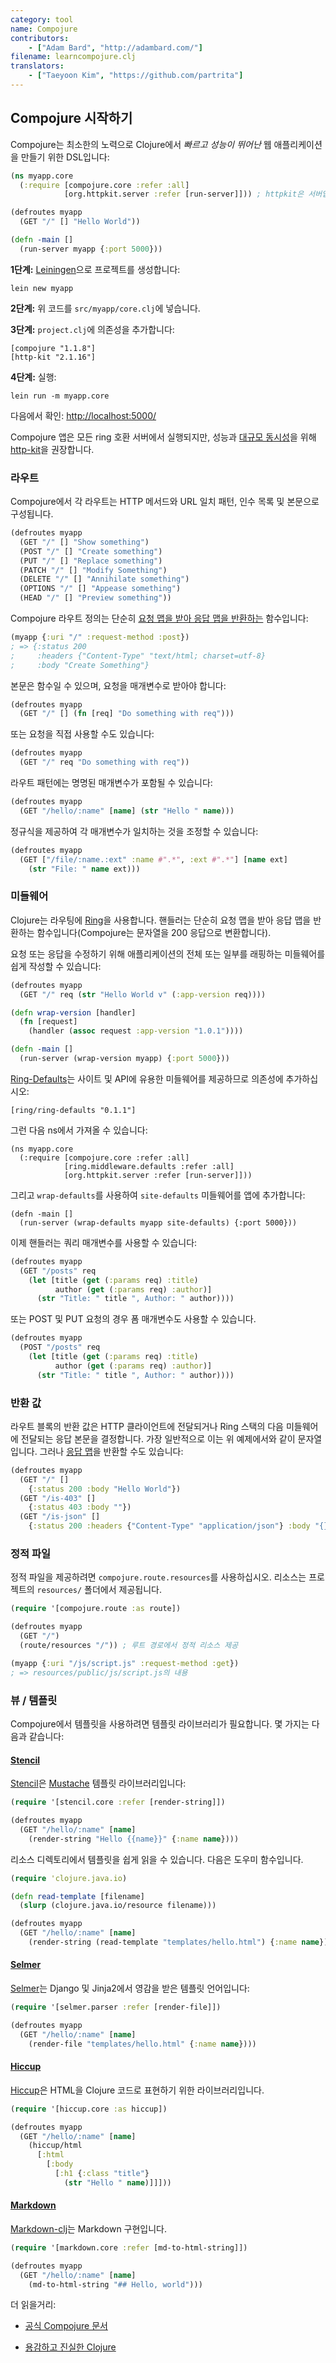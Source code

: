 ```yaml
---
category: tool
name: Compojure
contributors:
    - ["Adam Bard", "http://adambard.com/"]
filename: learncompojure.clj
translators:
    - ["Taeyoon Kim", "https://github.com/partrita"]
---
```


## Compojure 시작하기

Compojure는 최소한의 노력으로 Clojure에서 *빠르고* *성능이 뛰어난* 웹 애플리케이션을 만들기 위한 DSL입니다:

```clojure
(ns myapp.core
  (:require [compojure.core :refer :all]
            [org.httpkit.server :refer [run-server]])) ; httpkit은 서버입니다.

(defroutes myapp
  (GET "/" [] "Hello World"))

(defn -main []
  (run-server myapp {:port 5000}))
```

**1단계:** [Leiningen](http://leiningen.org/)으로 프로젝트를 생성합니다:

```
lein new myapp
```

**2단계:** 위 코드를 `src/myapp/core.clj`에 넣습니다.

**3단계:** `project.clj`에 의존성을 추가합니다:

```
[compojure "1.1.8"]
[http-kit "2.1.16"]
```

**4단계:** 실행:

```
lein run -m myapp.core
```

다음에서 확인: <http://localhost:5000/>

Compojure 앱은 모든 ring 호환 서버에서 실행되지만, 성능과 [대규모 동시성](http://http-kit.org/600k-concurrent-connection-http-kit.html)을 위해 [http-kit](http://http-kit.org/)을 권장합니다.

### 라우트

Compojure에서 각 라우트는 HTTP 메서드와 URL 일치 패턴, 인수 목록 및 본문으로 구성됩니다.

```clojure
(defroutes myapp
  (GET "/" [] "Show something")
  (POST "/" [] "Create something")
  (PUT "/" [] "Replace something")
  (PATCH "/" [] "Modify Something")
  (DELETE "/" [] "Annihilate something")
  (OPTIONS "/" [] "Appease something")
  (HEAD "/" [] "Preview something"))
```

Compojure 라우트 정의는 단순히 [요청 맵을 받아 응답 맵을 반환하는](https://github.com/mmcgrana/ring/blob/master/SPEC) 함수입니다:

```clojure
(myapp {:uri "/" :request-method :post})
; => {:status 200
;     :headers {"Content-Type" "text/html; charset=utf-8}
;     :body "Create Something"}
```

본문은 함수일 수 있으며, 요청을 매개변수로 받아야 합니다:

```clojure
(defroutes myapp
  (GET "/" [] (fn [req] "Do something with req")))
```

또는 요청을 직접 사용할 수도 있습니다:

```clojure
(defroutes myapp
  (GET "/" req "Do something with req"))
```

라우트 패턴에는 명명된 매개변수가 포함될 수 있습니다:

```clojure
(defroutes myapp
  (GET "/hello/:name" [name] (str "Hello " name)))
```

정규식을 제공하여 각 매개변수가 일치하는 것을 조정할 수 있습니다:

```clojure
(defroutes myapp
  (GET ["/file/:name.:ext" :name #".*", :ext #".*"] [name ext]
    (str "File: " name ext)))
```

### 미들웨어

Clojure는 라우팅에 [Ring](https://github.com/ring-clojure/ring)을 사용합니다.
핸들러는 단순히 요청 맵을 받아 응답 맵을 반환하는 함수입니다(Compojure는 문자열을 200 응답으로 변환합니다).

요청 또는 응답을 수정하기 위해 애플리케이션의 전체 또는 일부를 래핑하는 미들웨어를 쉽게 작성할 수 있습니다:

```clojure
(defroutes myapp
  (GET "/" req (str "Hello World v" (:app-version req))))

(defn wrap-version [handler]
  (fn [request]
    (handler (assoc request :app-version "1.0.1"))))

(defn -main []
  (run-server (wrap-version myapp) {:port 5000}))
```

[Ring-Defaults](https://github.com/ring-clojure/ring-defaults)는 사이트 및 API에 유용한 미들웨어를 제공하므로 의존성에 추가하십시오:

```
[ring/ring-defaults "0.1.1"]
```

그런 다음 ns에서 가져올 수 있습니다:

```
(ns myapp.core
  (:require [compojure.core :refer :all]
            [ring.middleware.defaults :refer :all]
            [org.httpkit.server :refer [run-server]]))
```

그리고 `wrap-defaults`를 사용하여 `site-defaults` 미들웨어를 앱에 추가합니다:

```
(defn -main []
  (run-server (wrap-defaults myapp site-defaults) {:port 5000}))
```

이제 핸들러는 쿼리 매개변수를 사용할 수 있습니다:

```clojure
(defroutes myapp
  (GET "/posts" req
    (let [title (get (:params req) :title)
          author (get (:params req) :author)]
      (str "Title: " title ", Author: " author))))
```

또는 POST 및 PUT 요청의 경우 폼 매개변수도 사용할 수 있습니다.

```clojure
(defroutes myapp
  (POST "/posts" req
    (let [title (get (:params req) :title)
          author (get (:params req) :author)]
      (str "Title: " title ", Author: " author))))
```


### 반환 값

라우트 블록의 반환 값은 HTTP 클라이언트에 전달되거나 Ring 스택의 다음 미들웨어에 전달되는 응답 본문을 결정합니다. 가장 일반적으로 이는 위 예제에서와 같이 문자열입니다.
그러나 [응답 맵](https://github.com/mmcgrana/ring/blob/master/SPEC)을 반환할 수도 있습니다:

```clojure
(defroutes myapp
  (GET "/" []
    {:status 200 :body "Hello World"})
  (GET "/is-403" []
    {:status 403 :body ""})
  (GET "/is-json" []
    {:status 200 :headers {"Content-Type" "application/json"} :body "{}"}))
```

### 정적 파일

정적 파일을 제공하려면 `compojure.route.resources`를 사용하십시오.
리소스는 프로젝트의 `resources/` 폴더에서 제공됩니다.

```clojure
(require '[compojure.route :as route])

(defroutes myapp
  (GET "/")
  (route/resources "/")) ; 루트 경로에서 정적 리소스 제공

(myapp {:uri "/js/script.js" :request-method :get})
; => resources/public/js/script.js의 내용
```

### 뷰 / 템플릿

Compojure에서 템플릿을 사용하려면 템플릿 라이브러리가 필요합니다. 몇 가지는 다음과 같습니다:

#### [Stencil](https://github.com/davidsantiago/stencil)

[Stencil](https://github.com/davidsantiago/stencil)은 [Mustache](http://mustache.github.com/) 템플릿 라이브러리입니다:

```clojure
(require '[stencil.core :refer [render-string]])

(defroutes myapp
  (GET "/hello/:name" [name]
    (render-string "Hello {{name}}" {:name name})))
```

리소스 디렉토리에서 템플릿을 쉽게 읽을 수 있습니다. 다음은 도우미 함수입니다.

```clojure
(require 'clojure.java.io)

(defn read-template [filename]
  (slurp (clojure.java.io/resource filename)))

(defroutes myapp
  (GET "/hello/:name" [name]
    (render-string (read-template "templates/hello.html") {:name name})))
```

#### [Selmer](https://github.com/yogthos/Selmer)

[Selmer](https://github.com/yogthos/Selmer)는 Django 및 Jinja2에서 영감을 받은 템플릿 언어입니다:

```clojure
(require '[selmer.parser :refer [render-file]])

(defroutes myapp
  (GET "/hello/:name" [name]
    (render-file "templates/hello.html" {:name name})))
```

#### [Hiccup](https://github.com/weavejester/hiccup)

[Hiccup](https://github.com/weavejester/hiccup)은 HTML을 Clojure 코드로 표현하기 위한 라이브러리입니다.

```clojure
(require '[hiccup.core :as hiccup])

(defroutes myapp
  (GET "/hello/:name" [name]
    (hiccup/html
      [:html
        [:body
          [:h1 {:class "title"}
            (str "Hello " name)]]]))
```

#### [Markdown](https://github.com/yogthos/markdown-clj)

[Markdown-clj](https://github.com/yogthos/markdown-clj)는 Markdown 구현입니다.

```clojure
(require '[markdown.core :refer [md-to-html-string]])

(defroutes myapp
  (GET "/hello/:name" [name]
    (md-to-html-string "## Hello, world")))
```

더 읽을거리:

* [공식 Compojure 문서](https://github.com/weavejester/compojure/wiki)

* [용감하고 진실한 Clojure](http://www.braveclojure.com/)